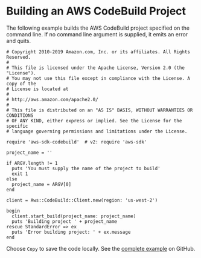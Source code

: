 # Building an AWS CodeBuild Project<a name="cb-example-build-project"></a>

The following example builds the AWS CodeBuild project specified on the command line\. If no command line argument is supplied, it emits an error and quits\.

```
# Copyright 2010-2019 Amazon.com, Inc. or its affiliates. All Rights Reserved.
#
# This file is licensed under the Apache License, Version 2.0 (the "License").
# You may not use this file except in compliance with the License. A copy of the
# License is located at
#
# http://aws.amazon.com/apache2.0/
#
# This file is distributed on an "AS IS" BASIS, WITHOUT WARRANTIES OR CONDITIONS
# OF ANY KIND, either express or implied. See the License for the specific
# language governing permissions and limitations under the License.

require 'aws-sdk-codebuild'  # v2: require 'aws-sdk'

project_name = ''

if ARGV.length != 1
  puts 'You must supply the name of the project to build'
  exit 1
else
  project_name = ARGV[0]
end

client = Aws::CodeBuild::Client.new(region: 'us-west-2')

begin
  client.start_build(project_name: project_name)
  puts 'Building project ' + project_name
rescue StandardError => ex
  puts 'Error building project: ' + ex.message
end
```

Choose `Copy` to save the code locally\. See the [complete example](https://github.com/awsdocs/aws-doc-sdk-examples/blob/master/ruby/codebuild/aws-ruby-sdk-codebuild-example-build-project.rb) on GitHub\.